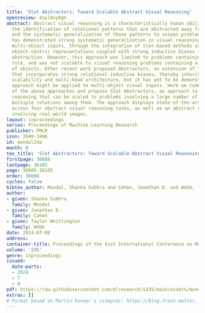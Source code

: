 ```yaml
---
title: 'Slot Abstractors: Toward Scalable Abstract Visual Reasoning'
openreview: duyl8sy8qV
abstract: Abstract visual reasoning is a characteristically human ability, allowing
  the identification of relational patterns that are abstracted away from object features,
  and the systematic generalization of those patterns to unseen problems. Recent work
  has demonstrated strong systematic generalization in visual reasoning tasks involving
  multi-object inputs, through the integration of slot-based methods used for extracting
  object-centric representations coupled with strong inductive biases for relational
  abstraction. However, this approach was limited to problems containing a single
  rule, and was not scalable to visual reasoning problems containing a large number
  of objects. Other recent work proposed Abstractors, an extension of Transformers
  that incorporates strong relational inductive biases, thereby inheriting the Transformer’s
  scalability and multi-head architecture, but it has yet to be demonstrated how this
  approach might be applied to multi-object visual inputs. Here we combine the strengths
  of the above approaches and propose Slot Abstractors, an approach to abstract visual
  reasoning that can be scaled to problems involving a large number of objects and
  multiple relations among them. The approach displays state-of-the-art performance
  across four abstract visual reasoning tasks, as well as an abstract reasoning task
  involving real-world images.
layout: inproceedings
series: Proceedings of Machine Learning Research
publisher: PMLR
issn: 2640-3498
id: mondal24a
month: 0
tex_title: 'Slot Abstractors: Toward Scalable Abstract Visual Reasoning'
firstpage: 36088
lastpage: 36105
page: 36088-36105
order: 36088
cycles: false
bibtex_author: Mondal, Shanka Subhra and Cohen, Jonathan D. and Webb, Taylor Whittington
author:
- given: Shanka Subhra
  family: Mondal
- given: Jonathan D.
  family: Cohen
- given: Taylor Whittington
  family: Webb
date: 2024-07-08
address:
container-title: Proceedings of the 41st International Conference on Machine Learning
volume: '235'
genre: inproceedings
issued:
  date-parts:
  - 2024
  - 7
  - 8
pdf: https://raw.githubusercontent.com/mlresearch/v235/main/assets/mondal24a/mondal24a.pdf
extras: []
# Format based on Martin Fenner's citeproc: https://blog.front-matter.io/posts/citeproc-yaml-for-bibliographies/
---
```

